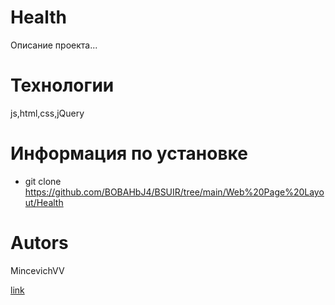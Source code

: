 # Health
Описание проекта...
# Технологии 
js,html,css,jQuery
# Информация по установке
- git clone https://github.com/BOBAHbJ4/BSUIR/tree/main/Web%20Page%20Layout/Health
# Autors
MincevichVV

[link](https://bobahbj4.github.io/BSUIR/Web%20Page%20Layout/Health/Index.php) </br>

